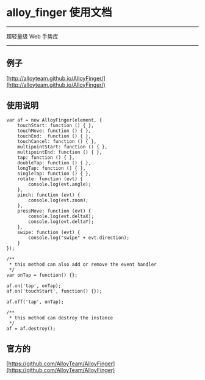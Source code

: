 # alloy_finger 使用文档

---

超轻量级 Web 手势库

---

## 例子

[http://alloyteam.github.io/AlloyFinger/](http://alloyteam.github.io/AlloyFinger/)


## 使用说明



	var af = new AlloyFinger(element, {
	    touchStart: function () { },
	    touchMove: function () { },
	    touchEnd:  function () { },
	    touchCancel: function () { },
	    multipointStart: function () { },
	    multipointEnd: function () { },
	    tap: function () { },
	    doubleTap: function () { },
	    longTap: function () { },
	    singleTap: function () { },
	    rotate: function (evt) {
	        console.log(evt.angle);
	    },
	    pinch: function (evt) {
	        console.log(evt.zoom);
	    },
	    pressMove: function (evt) {
	        console.log(evt.deltaX);
	        console.log(evt.deltaY);
	    },
	    swipe: function (evt) {
	        console.log("swipe" + evt.direction);
	    }
	});
	
	/**
	 * this method can also add or remove the event handler
	 */
	var onTap = function() {};
	
	af.on('tap', onTap);
	af.on('touchStart', function() {});
	
	af.off('tap', onTap);
	
	/**
	 * this method can destroy the instance
	 */
	af = af.destroy();



## 官方的

[https://github.com/AlloyTeam/AlloyFinger](https://github.com/AlloyTeam/AlloyFinger)


